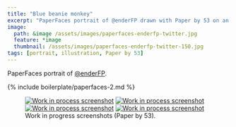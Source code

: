 ```yaml
---
title: "Blue beanie monkey"
excerpt: "PaperFaces portrait of @enderFP drawn with Paper by 53 on an iPad."
image: 
  path: &image /assets/images/paperfaces-enderfp-twitter.jpg 
  feature: *image
  thumbnail: /assets/images/paperfaces-enderfp-twitter-150.jpg
tags: [portrait, illustration, Paper by 53]
---
```


PaperFaces portrait of <a href="http://twitter.com/enderFP">@enderFP</a>.

{% include boilerplate/paperfaces-2.md %}

<figure class="half">
	<a href="/assets/images/paperfaces-enderfp-process-1-lg.jpg"><img src="/assets/images/paperfaces-enderfp-process-1-600.jpg" alt="Work in process screenshot"></a>
	<a href="/assets/images/paperfaces-enderfp-process-2-lg.jpg"><img src="/assets/images/paperfaces-enderfp-process-2-600.jpg" alt="Work in process screenshot"></a>
	<a href="/assets/images/paperfaces-enderfp-process-3-lg.jpg"><img src="/assets/images/paperfaces-enderfp-process-3-600.jpg" alt="Work in process screenshot"></a>
	<a href="/assets/images/paperfaces-enderfp-process-4-lg.jpg"><img src="/assets/images/paperfaces-enderfp-process-4-600.jpg" alt="Work in process screenshot"></a>
	<figcaption>Work in progress screenshots (Paper by 53).</figcaption>
</figure>
